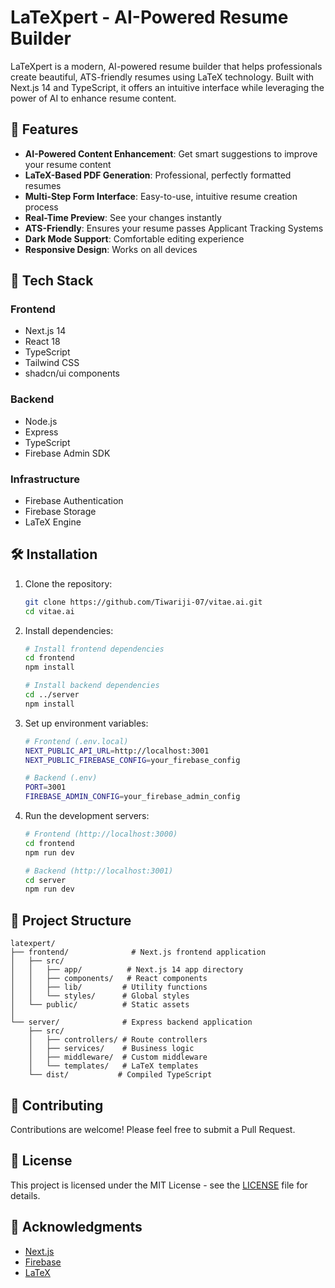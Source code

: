 # LaTeXpert - AI-Powered Resume Builder

LaTeXpert is a modern, AI-powered resume builder that helps professionals create beautiful, ATS-friendly resumes using LaTeX technology. Built with Next.js 14 and TypeScript, it offers an intuitive interface while leveraging the power of AI to enhance resume content.

## 🌟 Features

- **AI-Powered Content Enhancement**: Get smart suggestions to improve your resume content
- **LaTeX-Based PDF Generation**: Professional, perfectly formatted resumes
- **Multi-Step Form Interface**: Easy-to-use, intuitive resume creation process
- **Real-Time Preview**: See your changes instantly
- **ATS-Friendly**: Ensures your resume passes Applicant Tracking Systems
- **Dark Mode Support**: Comfortable editing experience
- **Responsive Design**: Works on all devices

## 🚀 Tech Stack

### Frontend
- Next.js 14
- React 18
- TypeScript
- Tailwind CSS
- shadcn/ui components

### Backend
- Node.js
- Express
- TypeScript
- Firebase Admin SDK

### Infrastructure
- Firebase Authentication
- Firebase Storage
- LaTeX Engine

## 🛠️ Installation

1. Clone the repository:
   ```bash
   git clone https://github.com/Tiwariji-07/vitae.ai.git
   cd vitae.ai
   ```

2. Install dependencies:
   ```bash
   # Install frontend dependencies
   cd frontend
   npm install

   # Install backend dependencies
   cd ../server
   npm install
   ```

3. Set up environment variables:
   ```bash
   # Frontend (.env.local)
   NEXT_PUBLIC_API_URL=http://localhost:3001
   NEXT_PUBLIC_FIREBASE_CONFIG=your_firebase_config

   # Backend (.env)
   PORT=3001
   FIREBASE_ADMIN_CONFIG=your_firebase_admin_config
   ```

4. Run the development servers:
   ```bash
   # Frontend (http://localhost:3000)
   cd frontend
   npm run dev

   # Backend (http://localhost:3001)
   cd server
   npm run dev
   ```

## 📁 Project Structure

```
latexpert/
├── frontend/              # Next.js frontend application
│   ├── src/
│   │   ├── app/          # Next.js 14 app directory
│   │   ├── components/   # React components
│   │   ├── lib/         # Utility functions
│   │   └── styles/      # Global styles
│   └── public/          # Static assets
│
└── server/              # Express backend application
    ├── src/
    │   ├── controllers/ # Route controllers
    │   ├── services/    # Business logic
    │   ├── middleware/  # Custom middleware
    │   └── templates/   # LaTeX templates
    └── dist/           # Compiled TypeScript
```

## 🤝 Contributing

Contributions are welcome! Please feel free to submit a Pull Request.

## 📝 License

This project is licensed under the MIT License - see the [LICENSE](LICENSE) file for details.

## 🙏 Acknowledgments

- [Next.js](https://nextjs.org/)
- [Firebase](https://firebase.google.com/)
- [LaTeX](https://www.latex-project.org/)
